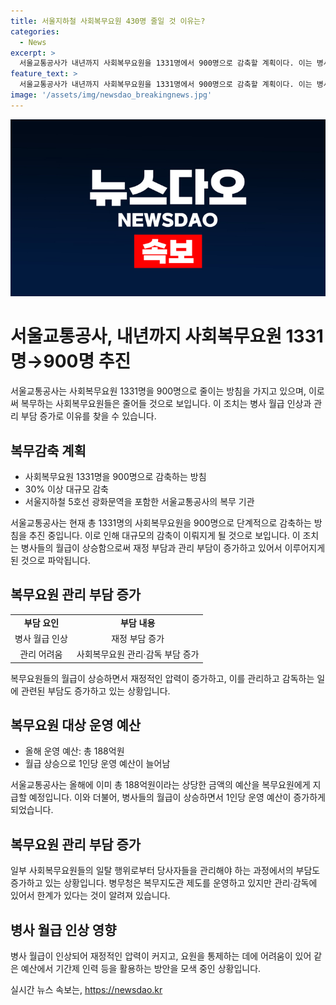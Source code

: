 ```yaml
---
title: 서울지하철 사회복무요원 430명 줄일 것 이유는?
categories:
  - News
excerpt: >
  서울교통공사가 내년까지 사회복무요원을 1331명에서 900명으로 감축할 계획이다. 이는 병사 월급이 인상되어 재정 부담과 사회복무요원 관리 부담이 증가했기 때문이다. 현재 지하철 역당 평균 4.66명의 사회복무요원이 안전 관리와 고객 서비스 업무를 수행하고 있으며, 이들에게는 교통비, 중식비 등을 포함한 모든 인건비가 부담된다. 그러나 이들을 관리하는 것은 어려움을 겪고 있으며, 복무지도관 제도가 있더라도 실질적인 관리와 감독에는 한계가 있다고 한다.
feature_text: >
  서울교통공사가 내년까지 사회복무요원을 1331명에서 900명으로 감축할 계획이다. 이는 병사 월급이 인상되어 재정 부담과 사회복무요원 관리 부담이 증가했기 때문이다. 현재 지하철 역당 평균 4.66명의 사회복무요원이 안전 관리와 고객 서비스 업무를 수행하고 있으며, 이들에게는 교통비, 중식비 등을 포함한 모든 인건비가 부담된다. 그러나 이들을 관리하는 것은 어려움을 겪고 있으며, 복무지도관 제도가 있더라도 실질적인 관리와 감독에는 한계가 있다고 한다.
image: '/assets/img/newsdao_breakingnews.jpg'
---
```


<p><img src="/assets/img/newsdao_breakingnews.jpg" alt="flaretime 속보" /></p>

<h1>서울교통공사, 내년까지 사회복무요원 1331명→900명 추진</h1>

<p data-ke-size="size16">서울교통공사는 사회복무요원 1331명을 900명으로 줄이는 방침을 가지고 있으며, 이로써 복무하는 사회복무요원들은 줄어들 것으로 보입니다. 이 조치는 병사 월급 인상과 관리 부담 증가로 이유를 찾을 수 있습니다.</p>

<h2 data-ke-size="size26">복무감축 계획</h2>

<ul>
    <li>사회복무요원 1331명을 900명으로 감축하는 방침</li>
    <li>30% 이상 대규모 감축</li>
    <li>서울지하철 5호선 광화문역을 포함한 서울교통공사의 복무 기관</li>
</ul>

<p data-ke-size="size16">서울교통공사는 현재 총 1331명의 사회복무요원을 900명으로 단계적으로 감축하는 방침을 추진 중입니다. 이로 인해 대규모의 감축이 이뤄지게 될 것으로 보입니다. 이 조치는 병사들의 월급이 상승함으로써 재정 부담과 관리 부담이 증가하고 있어서 이루어지게 된 것으로 파악됩니다.</p>

<h2 data-ke-size="size26">복무요원 관리 부담 증가</h2>

<table>
    <tr>
        <td style="text-align: center; height: 17px;"><b>부담 요인</b></td>
        <td style="text-align: center; height: 17px;"><b>부담 내용</b></td>
    </tr>
    <tr>
        <td style="text-align: center; height: 17px;">병사 월급 인상</td>
        <td style="text-align: center; height: 17px;">재정 부담 증가</td>
    </tr>
    <tr>
        <td style="text-align: center; height: 17px;">관리 어려움</td>
        <td style="text-align: center; height: 17px;">사회복무요원 관리·감독 부담 증가</td>
    </tr>
</table>

<p data-ke-size="size16">복무요원들의 월급이 상승하면서 재정적인 압력이 증가하고, 이를 관리하고 감독하는 일에 관련된 부담도 증가하고 있는 상황입니다.</p>

<h2 data-ke-size="size26">복무요원 대상 운영 예산</h2>

<ul>
    <li>올해 운영 예산: 총 188억원</li>
    <li>월급 상승으로 1인당 운영 예산이 늘어남</li>
</ul>

<p data-ke-size="size16">서울교통공사는 올해에 이미 총 188억원이라는 상당한 금액의 예산을 복무요원에게 지급할 예정입니다. 이와 더불어, 병사들의 월급이 상승하면서 1인당 운영 예산이 증가하게 되었습니다.</p>

<h2 data-ke-size="size26">복무요원 관리 부담 증가</h2>

<p data-ke-size="size16">일부 사회복무요원들의 일탈 행위로부터 당사자들을 관리해야 하는 과정에서의 부담도 증가하고 있는 상황입니다. 병무청은 복무지도관 제도를 운영하고 있지만 관리·감독에 있어서 한계가 있다는 것이 알려져 있습니다.</p>

<h2 data-ke-size="size26">병사 월급 인상 영향</h2>

<p data-ke-size="size16">병사 월급이 인상되어 재정적인 압력이 커지고, 요원을 통제하는 데에 어려움이 있어 같은 예산에서 기간제 인력 등을 활용하는 방안을 모색 중인 상황입니다.</p>
실시간 뉴스 속보는, <a href="https://newsdao.kr" rel="dofollow">https://newsdao.kr</a>


